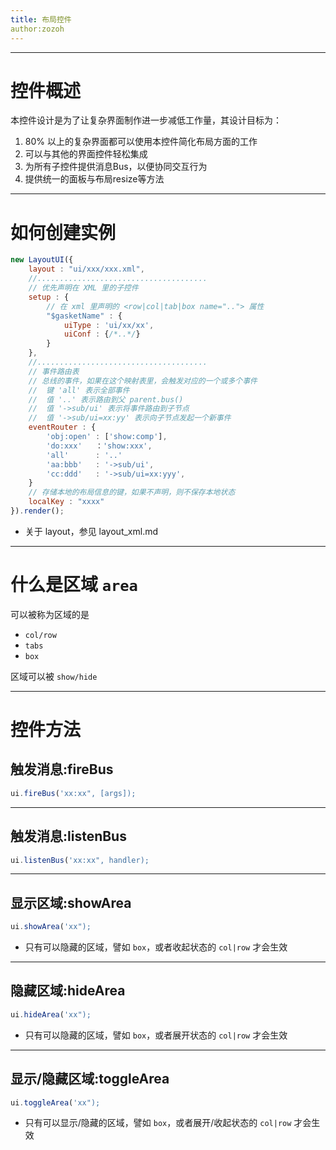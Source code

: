 ```yaml
---
title: 布局控件
author:zozoh
---
```


----------------------------------
# 控件概述

本控件设计是为了让复杂界面制作进一步减低工作量，其设计目标为：

1. 80% 以上的复杂界面都可以使用本控件简化布局方面的工作
2. 可以与其他的界面控件轻松集成
3. 为所有子控件提供消息Bus，以便协同交互行为
4. 提供统一的面板与布局resize等方法

----------------------------------
# 如何创建实例

```js
new LayoutUI({
    layout : "ui/xxx/xxx.xml",
    //......................................
    // 优先声明在 XML 里的子控件
    setup : {
        // 在 xml 里声明的 <row|col|tab|box name=".."> 属性
        "$gasketName" : {
            uiType : 'ui/xx/xx',
            uiConf : {/*..*/}
        }
    },
    //......................................
    // 事件路由表
    // 总线的事件，如果在这个映射表里，会触发对应的一个或多个事件
    //  键 'all' 表示全部事件
    //  值 '..' 表示路由到父 parent.bus()
    //  值 '->sub/ui' 表示将事件路由到子节点
    //  值 '->sub/ui=xx:yy' 表示向子节点发起一个新事件
    eventRouter : {
        'obj:open' : ['show:comp'],
        'do:xxx'   ：'show:xxx',
        'all'      : '..'
        'aa:bbb'   : '->sub/ui',
        'cc:ddd'   : '->sub/ui=xx:yyy',
    }
    // 存储本地的布局信息的键，如果不声明，则不保存本地状态
    localKey : "xxxx"
}).render();
```

- 关于 layout，参见 layout_xml.md

----------------------------------
# 什么是区域 `area`

可以被称为区域的是

- `col/row`
- `tabs`
- `box`

区域可以被 `show/hide`

----------------------------------
# 控件方法

## 触发消息:fireBus

```js
ui.fireBus('xx:xx", [args]);
```

----------------------------------
## 触发消息:listenBus

```js
ui.listenBus('xx:xx", handler);
```

----------------------------------
## 显示区域:showArea

```js
ui.showArea('xx");
```

- 只有可以隐藏的区域，譬如 `box`，或者收起状态的 `col|row` 才会生效

----------------------------------
## 隐藏区域:hideArea

```js
ui.hideArea('xx");
```

- 只有可以隐藏的区域，譬如 `box`，或者展开状态的 `col|row` 才会生效

----------------------------------
## 显示/隐藏区域:toggleArea

```js
ui.toggleArea('xx");
```

- 只有可以显示/隐藏的区域，譬如 `box`，或者展开/收起状态的 `col|row` 才会生效


